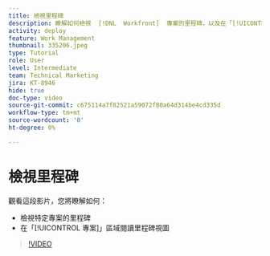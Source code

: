 ```yaml
---
title: 檢視里程碑
description: 瞭解如何檢視  [!DNL  Workfront]  專案的里程碑，以及在「[!UICONTROL 專案]」區域使用里程碑視圖。
activity: deploy
feature: Work Management
thumbnail: 335206.jpeg
type: Tutorial
role: User
level: Intermediate
team: Technical Marketing
jira: KT-8946
hide: true
doc-type: video
source-git-commit: c675114a7f82521a59072f80a64d314be4cd335d
workflow-type: tm+mt
source-wordcount: '0'
ht-degree: 0%

---
```


# 檢視里程碑

觀看這段影片，您將瞭解如何：

* 檢視特定專案的里程碑
* 在「[!UICONTROL 專案]」區域閱讀里程碑視圖

>[!VIDEO](https://video.tv.adobe.com/v/335206/?quality=12&learn=on)

